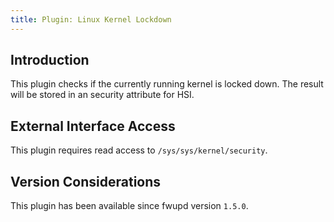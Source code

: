 ```yaml
---
title: Plugin: Linux Kernel Lockdown
---
```


## Introduction

This plugin checks if the currently running kernel is locked down. The result
will be stored in an security attribute for HSI.

## External Interface Access

This plugin requires read access to `/sys/sys/kernel/security`.

## Version Considerations

This plugin has been available since fwupd version `1.5.0`.
